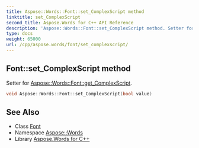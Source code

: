 ```yaml
---
title: Aspose::Words::Font::set_ComplexScript method
linktitle: set_ComplexScript
second_title: Aspose.Words for C++ API Reference
description: 'Aspose::Words::Font::set_ComplexScript method. Setter for Aspose::Words::Font::get_ComplexScript in C++.'
type: docs
weight: 65000
url: /cpp/aspose.words/font/set_complexscript/
---
```

## Font::set_ComplexScript method


Setter for [Aspose::Words::Font::get_ComplexScript](../get_complexscript/).

```cpp
void Aspose::Words::Font::set_ComplexScript(bool value)
```

## See Also

* Class [Font](../)
* Namespace [Aspose::Words](../../)
* Library [Aspose.Words for C++](../../../)
